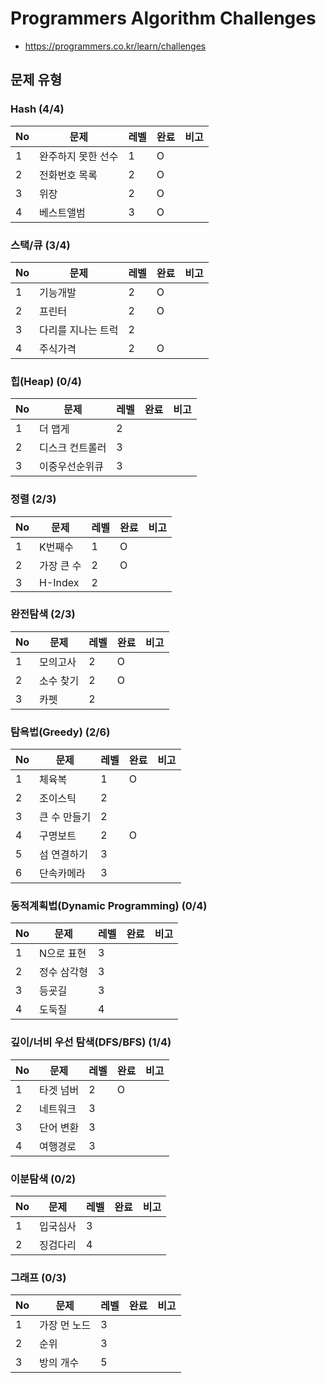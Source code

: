 # Programmers Algorithm Challenges
* https://programmers.co.kr/learn/challenges

## 문제 유형
### Hash (4/4)
No | 문제 | 레벨 | 완료 | 비고
---|---|---|---|---
1 | 완주하지 못한 선수 | 1 | O | 
2 | 전화번호 목록 | 2 | O |
3 | 위장 | 2 | O | 
4 | 베스트앨범 | 3 | O |

### 스택/큐 (3/4)
No | 문제 | 레벨 | 완료 | 비고
---|---|---|---|---
1 | 기능개발 | 2 | O | 
2 | 프린터 | 2 | O |
3 | 다리를 지나는 트럭 | 2 |  | 
4 | 주식가격 | 2 | O |

### 힙(Heap) (0/4)
No | 문제 | 레벨 | 완료 | 비고
---|---|---|---|---
1 | 더 맵게 | 2 |  | 
2 | 디스크 컨트롤러 | 3 |  |
3 | 이중우선순위큐 | 3 |  | 

### 정렬 (2/3)
No | 문제 | 레벨 | 완료 | 비고
---|---|---|---|---
1 | K번째수 | 1 | O | 
2 | 가장 큰 수 | 2 | O |
3 | H-Index | 2 |  | 

### 완전탐색 (2/3)
No | 문제 | 레벨 | 완료 | 비고
---|---|---|---|---
1 | 모의고사 | 2 | O | 
2 | 소수 찾기 | 2 | O |
3 | 카펫 | 2 |  | 

### 탐욕법(Greedy) (2/6)
No | 문제 | 레벨 | 완료 | 비고
---|---|---|---|---
1 | 체육복 | 1 | O | 
2 | 조이스틱 | 2 |  |
3 | 큰 수 만들기 | 2 |  | 
4 | 구명보트 | 2 | O | 
5 | 섬 연결하기 | 3 |  |
6 | 단속카메라 | 3 |  | 

### 동적계획법(Dynamic Programming) (0/4)
No | 문제 | 레벨 | 완료 | 비고
---|---|---|---|---
1 | N으로 표현 | 3 |  | 
2 | 정수 삼각형 | 3 |  | 
3 | 등굣길 | 3 |  |  |
4 | 도둑질 | 4 |  |  | 

### 깊이/너비 우선 탐색(DFS/BFS) (1/4)
No | 문제 | 레벨 | 완료 | 비고
---|---|---|---|---
1 | 타겟 넘버 | 2 | O |
2 | 네트워크 | 3 |  | 
3 | 단어 변환 | 3 |  | 
4 | 여행경로 | 3 |  | 

### 이분탐색 (0/2)
No | 문제 | 레벨 | 완료 | 비고
---|---|---|---|---
1 | 입국심사 | 3 |  | 
2 | 징검다리 | 4 |  | 

### 그래프 (0/3)
No | 문제 | 레벨 | 완료 | 비고
---|---|---|---|---
1 | 가장 먼 노드 | 3 |  |
2 | 순위 | 3 |  | 
3 | 방의 개수 | 5 |  | 